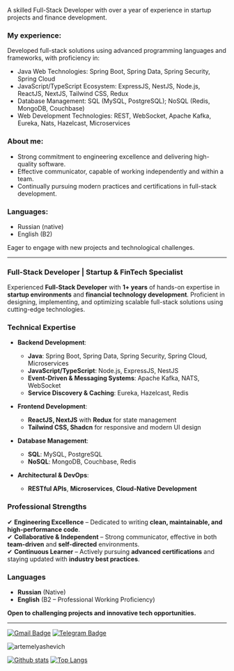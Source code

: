 A skilled Full-Stack Developer with over a year of experience in startup projects and finance development.

### My experience:
Developed full-stack solutions using advanced programming languages and frameworks, with proficiency in: 
- Java Web Technologies: Spring Boot, Spring Data, Spring Security, Spring Cloud
- JavaScript/TypeScript Ecosystem: ExpressJS, NestJS, Node.js, ReactJS, NextJS, Tailwind CSS, Redux
- Database Management: SQL (MySQL, PostgreSQL); NoSQL (Redis, MongoDB, Couchbase)
- Web Development Technologies: REST, WebSocket, Apache Kafka, Eureka, Nats, Hazelcast, Microservices

### About me: 
- Strong commitment to engineering excellence and delivering high-quality software.
- Effective communicator, capable of working independently and within a team.
- Continually pursuing modern practices and certifications in full-stack development.

### Languages:
- Russian (native)
- English (B2)

Eager to engage with new projects and technological challenges.

---  

### **Full-Stack Developer | Startup & FinTech Specialist**  
Experienced **Full-Stack Developer** with **1+ years** of hands-on expertise in **startup environments** and **financial technology development**. Proficient in designing, implementing, and optimizing scalable full-stack solutions using cutting-edge technologies.  

### **Technical Expertise**  
- **Backend Development**:  
  - **Java**: Spring Boot, Spring Data, Spring Security, Spring Cloud, Microservices  
  - **JavaScript/TypeScript**: Node.js, ExpressJS, NestJS  
  - **Event-Driven & Messaging Systems**: Apache Kafka, NATS, WebSocket  
  - **Service Discovery & Caching**: Eureka, Hazelcast, Redis  

- **Frontend Development**:  
  - **ReactJS, NextJS** with **Redux** for state management  
  - **Tailwind CSS, Shadcn** for responsive and modern UI design  

- **Database Management**:  
  - **SQL**: MySQL, PostgreSQL  
  - **NoSQL**: MongoDB, Couchbase, Redis  

- **Architectural & DevOps**:  
  - **RESTful APIs**, **Microservices**, **Cloud-Native Development**  

### **Professional Strengths**  
✔ **Engineering Excellence** – Dedicated to writing **clean, maintainable, and high-performance code**.  
✔ **Collaborative & Independent** – Strong communicator, effective in both **team-driven** and **self-directed** environments.  
✔ **Continuous Learner** – Actively pursuing **advanced certifications** and staying updated with **industry best practices**.  

### **Languages**  
- **Russian** (Native)  
- **English** (B2 – Professional Working Proficiency)  

**Open to challenging projects and innovative tech opportunities.**  

---  

[![Gmail Badge](https://img.shields.io/badge/-elyashevich.artem06@gmail.com-c14438?style=flat&logo=Gmail&logoColor=white&link=mailto:elyashevich.artem06@gmail.com)](mailto:elyashevich.artem06@gmail.com)
[![Telegram Badge](https://img.shields.io/badge/-artem_elyashevich-blue?style=social&logo=telegram&link=https://t.me/artem_elyashevich)](https://t.me/artem_elyashevich) <p align='left'>

<p align=left> <img src=https://komarev.com/ghpvc/?username=artemelyashevich alt=artemelyashevich /> </p>

[![Github stats](https://github-readme-stats.vercel.app/api?username=artemelyashevich&show_icons=true&include_all_commits=true)](https://github.com/artemelyashevich/github-readme-stats)
[![Top Langs](https://github-readme-stats.vercel.app/api/top-langs/?username=artemelyashevich&layout=compact)](https://github.com/artemelyashevich/github-readme-stats)
